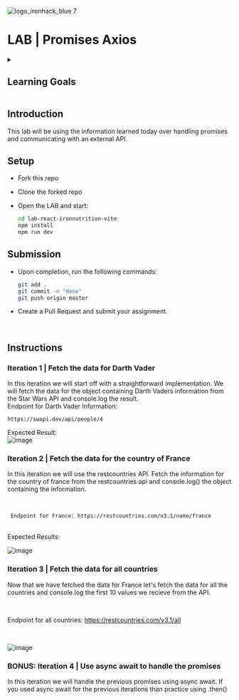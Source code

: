 ![logo_ironhack_blue 7](https://user-images.githubusercontent.com/23629340/40541063-a07a0a8a-601a-11e8-91b5-2f13e4e6b441.png)

# LAB | Promises Axios

<details>
  <summary>
   <h2>Learning Goals</h2>
  </summary>


  This exercise allows you to practice and apply the concepts and techniques taught in class. 

  Upon completion of this exercise, you will be able to:

  - Handle promises using .then() and async await.
  - Use Axios to communicate with an external API.
  <br>

  <hr> 


</details>

## Introduction

This lab will be using the information learned today over handling promises and communicating with an external API.

## Setup

- Fork this repo

- Clone the forked repo

- Open the LAB and start:

  ```bash
  cd lab-react-ironnutrition-vite
  npm install
  npm run dev
  ```

## Submission

- Upon completion, run the following commands:

  ```bash
  git add .
  git commit -m "done"
  git push origin master
  ```

- Create a Pull Request and submit your assignment.

<br>




## Instructions

### Iteration 1 | Fetch the data for Darth Vader
  In this iteration we will start off with a straightforward implementation. We will fetch the data for the object containing Darth Vaders information from the Star Wars API and console.log the result.
<br/>
  Endpoint for Darth Vader Information:
    
  ```shell
https://swapi.dev/api/people/4
```
Expected Result:
<br/>
![image](https://github.com/November-cohort-2023/lab-promises-axios/assets/54825038/95a62c38-9bcb-48e4-be16-3ac3a2581a66)

### Iteration 2 | Fetch the data for the country of France

In this iteration we will use the restcountries API. Fetch the information for the country of france from the restcountries api and console.log() the object containing the information.

<br/>
   
     Endpoint for France: https://restcountries.com/v3.1/name/france



<br/>
Expected Results:


![image](https://github.com/November-cohort-2023/lab-promises-axios/assets/54825038/231fab31-226b-4f83-986f-f5719adf3506)



### Iteration 3 | Fetch the data for all countries

Now that we have fetched the data for France let's fetch the data for all the countries and console.log the first 10 values we recieve from the API. 

<br/>


  Endpoint for all countries: https://restcountries.com/v3.1/all



<br/>


![image](https://github.com/November-cohort-2023/lab-promises-axios/assets/54825038/bd346ce8-b1da-4da0-bd3d-e6347d656da2)


### BONUS: Iteration 4 | Use async await to handle the promises

In this iteration we will handle the previous promises using async await. If you used async await for the previous iterations than practice using .then()


